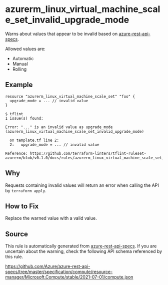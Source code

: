 <!--- This file generated by `tools/apispec-rule-gen/main.go`. DO NOT EDIT --->

# azurerm_linux_virtual_machine_scale_set_invalid_upgrade_mode

Warns about values that appear to be invalid based on [azure-rest-api-specs](https://github.com/Azure/azure-rest-api-specs).

Allowed values are:
- Automatic
- Manual
- Rolling

## Example

```hcl
resource "azurerm_linux_virtual_machine_scale_set" "foo" {
  upgrade_mode = ... // invalid value
}
```

```
$ tflint
1 issue(s) found:

Error: "..." is an invalid value as upgrade_mode (azurerm_linux_virtual_machine_scale_set_invalid_upgrade_mode)

  on template.tf line 2:
  2:   upgrade_mode = ... // invalid value

Reference: https://github.com/terraform-linters/tflint-ruleset-azurerm/blob/v0.1.0/docs/rules/azurerm_linux_virtual_machine_scale_set_invalid_upgrade_mode.md

```

## Why

Requests containing invalid values will return an error when calling the API by `terraform apply`.

## How to Fix

Replace the warned value with a valid value.

## Source

This rule is automatically generated from [azure-rest-api-specs](https://github.com/Azure/azure-rest-api-specs). If you are uncertain about the warning, check the following API schema referenced by this rule.

https://github.com/Azure/azure-rest-api-specs/tree/master/specification/compute/resource-manager/Microsoft.Compute/stable/2021-07-01/compute.json
